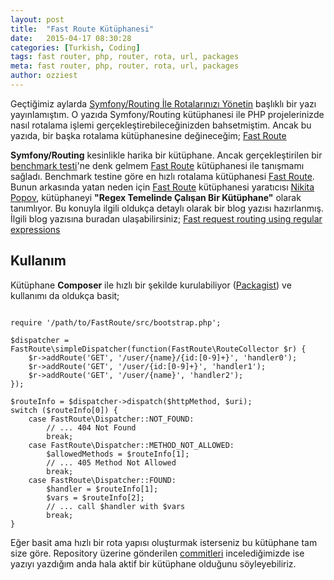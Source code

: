 ```yaml
---
layout: post
title:  "Fast Route Kütüphanesi"
date:   2015-04-17 08:30:28
categories: [Turkish, Coding]
tags: fast router, php, router, rota, url, packages
meta: fast router, php, router, rota, url, packages
author: ozziest
---
```


Geçtiğimiz aylarda [Symfony/Routing İle Rotalarınızı Yönetin](/php/2015/02/04/symfony-routing-ile-rotalarinizi-yonetin.html) başlıklı bir yazı yayınlamıştım. O yazıda Symfony/Routing kütüphanesi ile PHP projelerinizde nasıl rotalama işlemi gerçekleştirebileceğinizden bahsetmiştim. Ancak bu yazıda, bir başka rotalama kütüphanesine değineceğim; [Fast Route](https://github.com/nikic/FastRoute)

**Symfony/Routing** kesinlikle harika bir kütüphane. Ancak gerçekleştirilen bir [benchmark testi](https://github.com/tyler-sommer/php-router-benchmark)'ne denk gelmem [Fast Route](https://github.com/nikic/FastRoute) kütüphanesi ile tanışmamı sağladı. Benchmark testine göre en hızlı rotalama kütüphanesi [Fast Route](https://github.com/nikic/FastRoute). Bunun arkasında yatan neden için [Fast Route](https://github.com/nikic/FastRoute) kütüphanesi yaratıcısı [Nikita Popov](http://nikic.github.io), kütüphaneyi **"Regex Temelinde Çalışan Bir Kütüphane"** olarak tanımlıyor. Bu konuyla ilgili oldukça detaylı olarak bir blog yazısı hazırlanmış. İlgili blog yazısına buradan ulaşabilirsiniz; [Fast request routing using regular expressions](http://nikic.github.io/2014/02/18/Fast-request-routing-using-regular-expressions.html)

## Kullanım

Kütüphane **Composer** ile hızlı bir şekilde kurulabiliyor ([Packagist](https://packagist.org/packages/nikic/fast-route)) ve kullanımı da oldukça basit;

<pre><code class="language-php">
require '/path/to/FastRoute/src/bootstrap.php';

$dispatcher = FastRoute\simpleDispatcher(function(FastRoute\RouteCollector $r) {
    $r->addRoute('GET', '/user/{name}/{id:[0-9]+}', 'handler0');
    $r->addRoute('GET', '/user/{id:[0-9]+}', 'handler1');
    $r->addRoute('GET', '/user/{name}', 'handler2');
});

$routeInfo = $dispatcher->dispatch($httpMethod, $uri);
switch ($routeInfo[0]) {
    case FastRoute\Dispatcher::NOT_FOUND:
        // ... 404 Not Found
        break;
    case FastRoute\Dispatcher::METHOD_NOT_ALLOWED:
        $allowedMethods = $routeInfo[1];
        // ... 405 Method Not Allowed
        break;
    case FastRoute\Dispatcher::FOUND:
        $handler = $routeInfo[1];
        $vars = $routeInfo[2];
        // ... call $handler with $vars
        break;
}
</code></pre>

Eğer basit ama hızlı bir rota yapısı oluşturmak isterseniz bu kütüphane tam size göre. Repository üzerine gönderilen [commitleri](https://github.com/nikic/FastRoute/commits/master) incelediğimizde ise yazıyı yazdığım anda hala aktif bir kütüphane olduğunu söyleyebiliriz.

